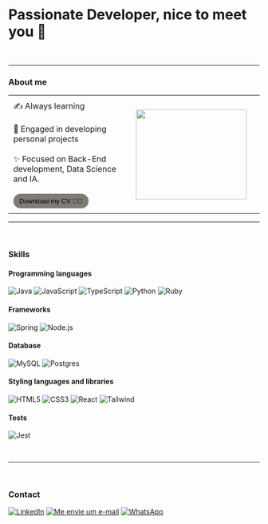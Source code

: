 # Passionate Developer, nice to meet you 👋
<br>
<hr>
  <h3>About me</h2>
<table  cellspacing="0" cellpadding="0">
<tr>
  <td style="padding: 10px;" width="50%">
      ✍️ Always learning
      <br><br>
      🚀 Engaged in developing personal projects
      <br><br>
       ✨ Focused on Back-End development, Data Science and IA.<br><br>

  <a href="./assets/CV Samara Almeida - en.pdf">
    <button style="background-color: #7f7b75; border: 2px solid #7f7b75; color: black; border-radius: 20px; padding: 5px 10px">
         Download my CV 👩‍💻
    </button>
  </a>
  </td>

  <td style="padding: 10px;" width="50%">
    <div>
    <a href="https://github.com/als-samara">
      <img height="180em" src="https://github-readme-stats.vercel.app/api/top-langs/?username=als-samara&layout=compact&langs_count=6&theme=monokai"/ width="100%"></a>
    </div>
    <td>
</tr>
</table>

<hr><br>

### Skills

#### Programming languages

![Java](https://img.shields.io/badge/Java-ED8B00?style=for-the-badge&logo=openjdk&logoColor=white)
![JavaScript](https://img.shields.io/badge/JavaScript-323330?style=for-the-badge&logo=javascript&logoColor=F7DF1E)
![TypeScript](https://img.shields.io/badge/TypeScript-007ACC?style=for-the-badge&logo=typescript&logoColor=white)
![Python](https://img.shields.io/badge/Python-14354C?style=for-the-badge&logo=python&logoColor=white)
![Ruby](https://img.shields.io/badge/Ruby-CC342D?style=for-the-badge&logo=ruby&logoColor=white)

#### Frameworks

![Spring](https://img.shields.io/badge/Spring-6DB33F?style=for-the-badge&logo=spring&logoColor=white)
![Node.js](https://img.shields.io/badge/Node.js-43853D?style=for-the-badge&logo=node.js&logoColor=white)

#### Database
![MySQL](https://img.shields.io/badge/MySQL-005C84?style=for-the-badge&logo=mysql&logoColor=white)
![Postgres](https://img.shields.io/badge/PostgreSQL-316192?style=for-the-badge&logo=postgresql&logoColor=whitee)

#### Styling languages and libraries
![HTML5](https://img.shields.io/badge/HTML5-E34F26?style=for-the-badge&logo=html5&logoColor=white)
![CSS3](https://img.shields.io/badge/CSS3-1572B6?style=for-the-badge&logo=css3&logoColor=white)
![React](https://img.shields.io/badge/React-20232A?style=for-the-badge&logo=react&logoColor=61DAFB)
![Tailwind](https://img.shields.io/badge/Tailwind_CSS-38B2AC?style=for-the-badge&logo=tailwind-css&logoColor=white)

#### Tests
![Jest](https://img.shields.io/badge/Jest-323330?style=for-the-badge&logo=Jest&logoColor=white)

<br>

<hr><br>

### Contact

[![LinkedIn](https://img.shields.io/badge/💼-LinkedIn-blue)](https://www.linkedin.com/in/samara-almeida-als/)  [![Me envie um e-mail](https://img.shields.io/badge/✉️-Email-red)](mailto:samaraalmeida379@gmail.com)  [![WhatsApp](https://img.shields.io/badge/🤳-WhatsApp-green)](https://api.whatsapp.com/send/?phone=5511977458347&text&type=phone_number&app_absent=0)


